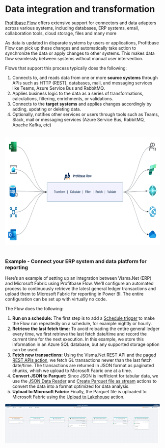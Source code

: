 # Data integration and transformation

[Profitbase Flow](../../flow/flow.md) offers extensive support for connectors and data adapters across various systems, including databases, ERP systems, email, collaboration tools, cloud storage, files and many more

As data is updated in disparate systems by users or applications, Profitbase Flow can pick up these changes and automatically take action to synchronize the data or apply changes to other systems. This makes data flow seamlessly between systems without manual user intervention.

Flows that support this process typically does the following:

1) Connects to, and reads data from one or more **source systems** through APIs such as HTTP (REST), databases, mail, and messaging services like Teams, Azure Service Bus and RabbitMQ.
2) Applies business logic to the data as a series of transformations, calculations, filtering, enrichments, or validations.
3) Connects to the **target systems** and applies changes accordingly by adding, updating or deleting data.
4) Optionally, notifies other services or users through tools such as Teams, Slack, mail or messaging services (Azure Service Bus, RabbitMQ, Apache Kafka, etc)

<br/>

<img style="height:350px" src="../../../images/cfo-platform/Flow-system-integration-pipeline.svg" alt="data integration">

<br/>
<br/>

### Example - Connect your ERP system and data platform for reporting
Here’s an example of setting up an integration between Visma.Net (ERP) and Microsoft Fabric using Profitbase Flow. We'll configure an automated process to continuously retrieve the latest general ledger transactions and upload them to Microsoft Fabric for reporting in Power BI. The entire configuration can be set up with virtually no code.

The Flow does the following:
1) **Run on a schedule:** The first step is to add a [Schedule trigger](../../flow/triggers/schedule-trigger.md) to make the Flow run repeatedly on a schedule, for example nightly or hourly. 
2) **Retrieve the last fetch time:** To avoid reloading the entire general ledger every time, we first retrieve the last fetch date/time and record the current time for the next execution. In this example, we store this information in an Azure SQL database, but any supported storage option can be used.
3) **Fetch new transactions:** Using the Visma.Net REST API and the [paged REST APIs action](../../flow/actions/visma/visma-net/paged-rest-api-request.md), we fetch GL transactions newer than the last fetch date/time. The transactions are returned in JSON format as paginated chunks, which we upload to Microsoft Fabric one at a time.
4) **Convert JSON to Parquet:** Since JSON is inefficient for tabular data, we use the [JSON Data Reader](../../flow/actions/json/get-json-datareader.md) and [Create Parquet file as stream](../../flow/actions/parquet/create-parquet-file-as-stream.md) actions to convert the data into a format optimized for data analysis.
5) **Upload to Microsoft Fabric:** Finally, the Parquet file is uploaded to Microsoft Fabric using the [Upload to Lakehouse](../../flow/actions/microsoft-fabric/upload-to-lakehouse.md) action.


![img](/images/cfo-platform/example-vismanet-to-fabric-integration.png)